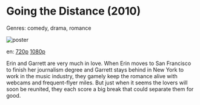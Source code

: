 # Going the Distance (2010)

Genres: comedy, drama, romance

![poster](http://image.tmdb.org/t/p/w500/2WRQiwOsy0LZj4PNSKCjQQk19e3.jpg)

en:
  [720p](magnet:?xt=urn:btih:6A72A49445B5F47E8CC2F69A9793705C63FF80E0&tr=udp://glotorrents.pw:6969/announce&tr=udp://tracker.opentrackr.org:1337/announce&tr=udp://torrent.gresille.org:80/announce&tr=udp://tracker.openbittorrent.com:80&tr=udp://tracker.coppersurfer.tk:6969&tr=udp://tracker.leechers-paradise.org:6969&tr=udp://p4p.arenabg.ch:1337&tr=udp://tracker.internetwarriors.net:1337)
  [1080p](magnet:?xt=urn:btih:522C979B8A75F02921D87B20DF8B3ECE7145C9E9&tr=udp://glotorrents.pw:6969/announce&tr=udp://tracker.opentrackr.org:1337/announce&tr=udp://torrent.gresille.org:80/announce&tr=udp://tracker.openbittorrent.com:80&tr=udp://tracker.coppersurfer.tk:6969&tr=udp://tracker.leechers-paradise.org:6969&tr=udp://p4p.arenabg.ch:1337&tr=udp://tracker.internetwarriors.net:1337)
  


Erin and Garrett are very much in love. When Erin moves to San Francisco to finish her journalism degree and Garrett stays behind in New York to work in the music industry, they gamely keep the romance alive with webcams and frequent-flyer miles. But just when it seems the lovers will soon be reunited, they each score a big break that could separate them for good.